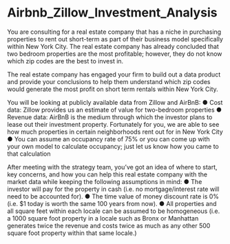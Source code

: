 # Airbnb_Zillow_Investment_Analysis
You are consulting for a real estate company that has a niche in purchasing properties to rent out short-term as part of their business model specifically within New York City.  The real estate company has already concluded that two bedroom properties are the most profitable; however, they do not know which zip codes are the best to invest in.    

The real estate company has engaged your firm to build out a data product and provide your conclusions to help them understand which zip codes would generate the most profit on short term rentals within New York City.

You will be looking at publicly available data from Zillow and AirBnB: 
●	Cost data: Zillow provides us an estimate of value for two-bedroom properties 
●	Revenue data: AirBnB is the medium through which the investor plans to lease out their investment property. Fortunately for you, we are able to see how much properties in certain neighborhoods rent out for in New York City 
●	You can assume an occupancy rate of 75% or you can come up with your own model to calculate occupancy; just let us know how you came to that calculation   

After meeting with the strategy team, you’ve got an idea of where to start, key concerns, and how you can help this real estate company with the market data while keeping the following assumptions in mind: 
●	The investor will pay for the property in cash (i.e. no mortgage/interest rate will need to be accounted for). 
●	The time value of money discount rate is 0% (i.e. $1 today is worth the same 100 years from now). 
●	All properties and all square feet within each locale can be assumed to be homogeneous (i.e. a 1000 square foot property in a locale such as Bronx or Manhattan generates twice the revenue and costs twice as much as any other 500 square foot property within that same locale.)

